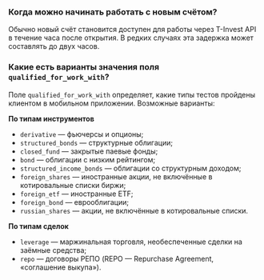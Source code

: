 ### Когда можно начинать работать с новым счётом?

Обычно новый счёт становится доступен для работы через T-Invest API в течение часа после открытия. 
В редких случаях эта задержка может составлять до двух часов.

### Какие есть варианты значения поля `qualified_for_work_with`?

Поле `qualified_for_work_with` определяет, какие типы тестов пройдены клиентом в мобильном приложении. Возможные варианты:

**По типам инструментов**

* `derivative` — фьючерсы и опционы;
* `structured_bonds` — структурные облигации;
* `closed_fund` — закрытые паевые фонды;
* `bond` — облигации с низким рейтингом; 
* `structured_income_bonds` — облигации со структурным доходом;
* `foreign_shares` — иностранные акции, не включённые в котировальные списки биржи;
* `foreign_etf` — иностранные ETF;
* `foreign_bond` — еврооблигации;
* `russian_shares` — акции, не включённые в котировальные списки.

**По типам сделок**

* `leverage` — маржинальная торговля, необеспеченные сделки на заёмные средства;
* `repo` — договоры РЕПО (REPO — Repurchase Agreement, «соглашение выкупа»).
